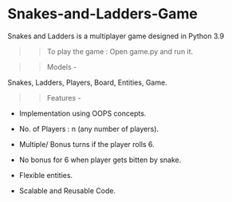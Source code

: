 # Snakes-and-Ladders-Game
Snakes and Ladders is a multiplayer game designed in Python 3.9

>> To play the game :
Open game.py and run it.

>> Models -

  Snakes,
  Ladders,
  Players,
  Board,
  Entities,
  Game.
  
>> Features -

* Implementation using OOPS concepts.

* No. of Players : n (any number of players).

* Multiple/ Bonus turns if the player rolls 6.

* No bonus for 6 when player gets bitten by snake.

* Flexible entities.

* Scalable and Reusable Code.

